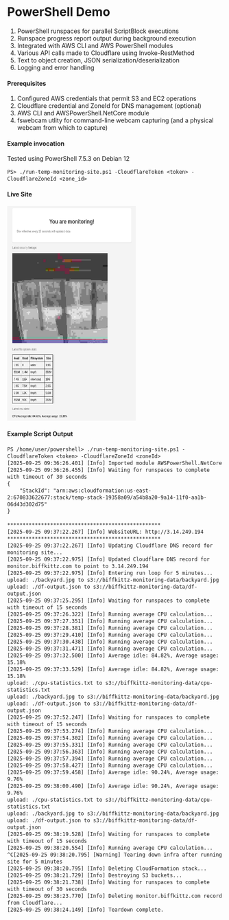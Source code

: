 # PowerShell Demo
1. PowerShell runspaces for parallel ScriptBlock executions
2. Runspace progress report output during background execution
3. Integrated with AWS CLI and AWS PowerShell modules
4. Various API calls made to Cloudflare using Invoke-RestMethod
5. Text to object creation, JSON serialization/deserialization
6. Logging and error handling

#### Prerequisites
1. Configured AWS credentials that permit S3 and EC2 operations
2. Cloudflare credential and ZoneId for DNS management (optional)
3. AWS CLI and AWSPowerShell.NetCore module
4. fswebcam utlity for command-line webcam capturing (and a physical webcam from which to capture)

#### Example invocation
Tested using PowerShell 7.5.3 on Debian 12
```
PS> ./run-temp-monitoring-site.ps1 -CloudflareToken <token> -CloudflareZoneId <zone_id>
```

#### Live Site
<img src="https://github.com/biffkittz/powershell-demo/blob/main/monitor.png" width="300" height="500">

#### Example Script Output

```
PS /home/user/powershell> ./run-temp-monitoring-site.ps1 -CloudflareToken <token> -CloudflareZoneId <zoneId>
[2025-09-25 09:36:26.401] [Info] Imported module AWSPowerShell.NetCore
[2025-09-25 09:36:26.455] [Info] Waiting for runspaces to complete with timeout of 30 seconds
{
    "StackId": "arn:aws:cloudformation:us-east-2:670833622677:stack/temp-stack-19358a09/a54b8a20-9a14-11f0-aa1b-06d43d302d75"
}

**************************************************
[2025-09-25 09:37:22.267] [Info] WebsiteURL: http://3.14.249.194
**************************************************
[2025-09-25 09:37:22.267] [Info] Updating Cloudflare DNS record for monitoring site...
[2025-09-25 09:37:22.975] [Info] Updated Cloudflare DNS record for monitor.biffkittz.com to point to 3.14.249.194
[2025-09-25 09:37:22.975] [Info] Entering run loop for 5 minutes...
upload: ./backyard.jpg to s3://biffkittz-monitoring-data/backyard.jpg
upload: ./df-output.json to s3://biffkittz-monitoring-data/df-output.json
[2025-09-25 09:37:25.295] [Info] Waiting for runspaces to complete with timeout of 15 seconds
[2025-09-25 09:37:26.322] [Info] Running average CPU calculation...
[2025-09-25 09:37:27.351] [Info] Running average CPU calculation...
[2025-09-25 09:37:28.381] [Info] Running average CPU calculation...
[2025-09-25 09:37:29.410] [Info] Running average CPU calculation...
[2025-09-25 09:37:30.438] [Info] Running average CPU calculation...
[2025-09-25 09:37:31.471] [Info] Running average CPU calculation...
[2025-09-25 09:37:32.500] [Info] Average idle: 84.82%, Average usage: 15.18%
[2025-09-25 09:37:33.529] [Info] Average idle: 84.82%, Average usage: 15.18%
upload: ./cpu-statistics.txt to s3://biffkittz-monitoring-data/cpu-statistics.txt
upload: ./backyard.jpg to s3://biffkittz-monitoring-data/backyard.jpg
upload: ./df-output.json to s3://biffkittz-monitoring-data/df-output.json
[2025-09-25 09:37:52.247] [Info] Waiting for runspaces to complete with timeout of 15 seconds
[2025-09-25 09:37:53.274] [Info] Running average CPU calculation...
[2025-09-25 09:37:54.302] [Info] Running average CPU calculation...
[2025-09-25 09:37:55.331] [Info] Running average CPU calculation...
[2025-09-25 09:37:56.363] [Info] Running average CPU calculation...
[2025-09-25 09:37:57.394] [Info] Running average CPU calculation...
[2025-09-25 09:37:58.427] [Info] Running average CPU calculation...
[2025-09-25 09:37:59.458] [Info] Average idle: 90.24%, Average usage: 9.76%
[2025-09-25 09:38:00.490] [Info] Average idle: 90.24%, Average usage: 9.76%
upload: ./cpu-statistics.txt to s3://biffkittz-monitoring-data/cpu-statistics.txt
upload: ./backyard.jpg to s3://biffkittz-monitoring-data/backyard.jpg
upload: ./df-output.json to s3://biffkittz-monitoring-data/df-output.json
[2025-09-25 09:38:19.528] [Info] Waiting for runspaces to complete with timeout of 15 seconds
[2025-09-25 09:38:20.554] [Info] Running average CPU calculation...
^C[2025-09-25 09:38:20.795] [Warning] Tearing down infra after running site for 5 minutes
[2025-09-25 09:38:20.795] [Info] Deleting CloudFormation stack...
[2025-09-25 09:38:21.729] [Info] Destroying S3 buckets...
[2025-09-25 09:38:21.738] [Info] Waiting for runspaces to complete with timeout of 30 seconds
[2025-09-25 09:38:23.770] [Info] Deleting monitor.biffkittz.com record from Cloudflare...
[2025-09-25 09:38:24.149] [Info] Teardown complete.

```
